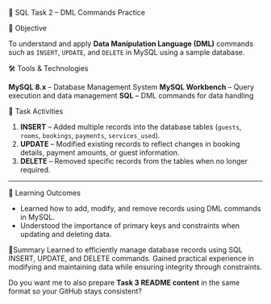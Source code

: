 📌 SQL Task 2 – DML Commands Practice

 🎯 Objective

To understand and apply **Data Manipulation Language (DML)** commands such as `INSERT`, `UPDATE`, and `DELETE` in MySQL using a sample database.

🛠️ Tools & Technologies

 **MySQL 8.x** – Database Management System
 **MySQL Workbench** – Query execution and data management
 **SQL** – DML commands for data handling



📁 Task Activities

1. **INSERT** – Added multiple records into the database tables (`guests`, `rooms`, `bookings`, `payments`, `services_used`).
2. **UPDATE** – Modified existing records to reflect changes in booking details, payment amounts, or guest information.
3. **DELETE** – Removed specific records from the tables when no longer required.

---

📌 Learning Outcomes

* Learned how to add, modify, and remove records using DML commands in MySQL.
* Understood the importance of primary keys and constraints when updating and deleting data.

📌Summary 
Learned to efficiently manage database records using SQL INSERT, UPDATE, and DELETE commands.
Gained practical experience in modifying and maintaining data while ensuring integrity through constraints.

Do you want me to also prepare **Task 3 README content** in the same format so your GitHub stays consistent?
